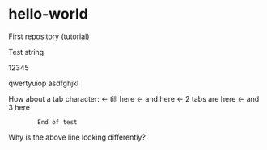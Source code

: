 # hello-world
First repository (tutorial)

Test string

12345

qwertyuiop
asdfghjkl

How about a tab character:	<- till here
							<- and here
		<- 2 tabs are here
			<- and 3 here
			
			End of test

Why is the above line looking differently?
